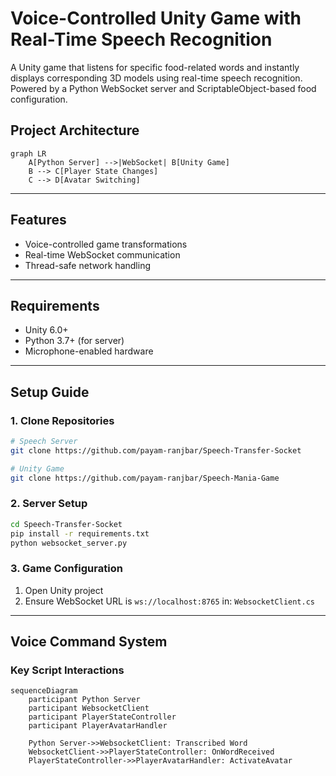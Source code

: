 ﻿
# Voice-Controlled Unity Game with Real-Time Speech Recognition

A Unity game that listens for specific food-related words and instantly displays corresponding 3D models using real-time speech recognition. Powered by a Python WebSocket server and ScriptableObject-based food configuration.

## Project Architecture
```mermaid
graph LR
    A[Python Server] -->|WebSocket| B[Unity Game]
    B --> C[Player State Changes]
    C --> D[Avatar Switching]
```

---

## Features
- Voice-controlled game transformations
- Real-time WebSocket communication
- Thread-safe network handling
---

## Requirements
- Unity 6.0+
- Python 3.7+ (for server)
- Microphone-enabled hardware

---

## Setup Guide

### 1. Clone Repositories
```bash
# Speech Server
git clone https://github.com/payam-ranjbar/Speech-Transfer-Socket

# Unity Game
git clone https://github.com/payam-ranjbar/Speech-Mania-Game
```

### 2. Server Setup
```bash
cd Speech-Transfer-Socket
pip install -r requirements.txt
python websocket_server.py
```

### 3. Game Configuration
1. Open Unity project
2. Ensure WebSocket URL is `ws://localhost:8765` in: `WebsocketClient.cs`
---

## Voice Command System

### Key Script Interactions
```mermaid
sequenceDiagram
    participant Python Server
    participant WebsocketClient
    participant PlayerStateController
    participant PlayerAvatarHandler
    
    Python Server->>WebsocketClient: Transcribed Word
    WebsocketClient->>PlayerStateController: OnWordReceived
    PlayerStateController->>PlayerAvatarHandler: ActivateAvatar
```
